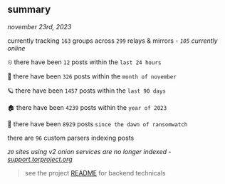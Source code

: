 
## summary
_november 23rd, 2023_

currently tracking `163` groups across `299` relays & mirrors - _`105` currently online_

⏲ there have been `12` posts within the `last 24 hours`

🦈 there have been `326` posts within the `month of november`

🪐 there have been `1457` posts within the `last 90 days`

🏚 there have been `4239` posts within the `year of 2023`

🦕 there have been `8929` posts `since the dawn of ransomwatch`

there are `96` custom parsers indexing posts

_`20` sites using v2 onion services are no longer indexed - [support.torproject.org](https://support.torproject.org/onionservices/v2-deprecation/)_

> see the project [README](https://github.com/joshhighet/ransomwatch#ransomwatch--) for backend technicals
